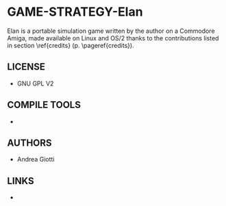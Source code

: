 # GAME-STRATEGY-Elan
Elan is a portable simulation game written by the author on a Commodore Amiga, made available on Linux and OS/2 thanks to the contributions listed in section \ref{credits} (p. \pageref{credits}).

## LICENSE
* GNU GPL V2

## COMPILE TOOLS
* 
 
## AUTHORS
* Andrea Giotti

## LINKS
* 
